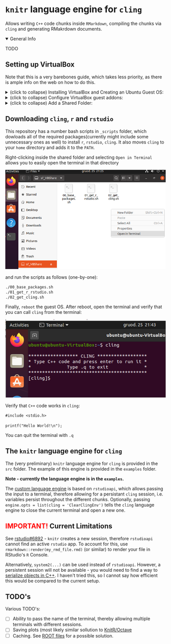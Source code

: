 # `knitr` language engine for `cling`

Allows writing `C++` code chunks inside `RMarkdown`, compiling the chunks via `cling` and generating RMakrdown documents.


<details open>
<summary>General Info</summary>

TODO

</details>

## Setting up VirtualBox

Note that this is a very barebones guide, which takes less priority, as there is ample info on the web on how to do this.

<details>
<summary>(click to collapse) Installing VirtualBox and Creating an Ubuntu Guest OS:</summary>

+ Start by downloading [VirtualBox](https://www.virtualbox.org/wiki/Downloads) as well as the expansion pack:

    ![](./_img/pic_vb_01.PNG)

+ Install VirtualBox and the expansion pack.

+ Then, download [Ubuntu Desktop 20.04.1 LTS](https://ubuntu.com/download/desktop) (haven't tested with other Linux versions/distributions).

+ Open VirtualBox and click 'New'. Then, set a name and version for this VM:

    ![](./_img/pic_01.PNG)

+ Select the amount of RAM that you want to allocate to this machine.
+ Select the type of virtual harddrive (default - VDI). As for the size - I have used 20 GB (might work with 10 GB, unless you want to compile `cling` yourself - then > 50 GB might be needed).
+ When installing Ubuntu, select the minimal installation size and not to download any updates while installing. This will speed up the installation process and we can always update later.

    ![](./_img/pic_vb_04.PNG)

</details>

<details>
<summary>(click to collapse) Configure VirtualBox guest addons:</summary>

This will allow copy-pasting code between your host machine and the ubuntu guest machine.

Open the terminal and input the following commands:

```
sudo apt-get update && sudo apt-get install -y virtualbox-guest-x11
```

Then, in VirtualBox, in the guest os window, click `Machine -> Settings`:

![](./_img/pic_vb_05.PNG)

In `General`, select the `Advanced` tab and change `Shared Clipboard`

![](./_img/pic_vb_06.PNG)

 to be `Bidirectional`:

![](./_img/pic_vb_07.PNG)

Finally, enable the clipboard between the guest and host os by executing the following command:

```
sudo VBoxClient --clipboard
```

To test this, you can try copying some text from you host machine, and verifying that you can paste in in the guest machine. If it does not work, you might need to `reboot` and again try to enable the clipboard function using ```sudo VBoxClient --clipboard``` .


</details>

<details>
<summary>(click to collapse) Add a Shared Folder:</summary>

<b>Power off your Guest Machine</b>, then select it in VirtualBox and click `Settings`:

![](./_img/pic_vb_10.PNG)

Click on `Shared Folders` on the left panel and the `+` button on the right side:

![](./_img/pic_vb_11.PNG)

Select a folder on your Host machine, which you want to share with the guest machine - this will let you directly save and edit files from your own machine, from inside the VM. Make sure that:

![](./_img/pic_vb_12.PNG)

Note that on your guest OS in ubuntu this will be in `/media/sf_<name_of_folder>`, where `<name_of_folder>` is the folder name that you specified in the above picture.

To access shared folders between the VM and host machine, run the following command from the gues os terminal:

```
sudo adduser $USER vboxsf
```

You will need to reboot the guest OS - you can do this by writing ```sudo reboot``` in the terminal.

Once it finishes rebooting, open the file explorer on the guest machine and click `+ Other Locations` then select `Computer`:

![](./_img/pic_vb_13.PNG)

Then, go to the `media` folder, where you will see the `sf_<name_of_folder>`:

![](./_img/pic_vb_14_1.PNG)

Double clicking it should open the folder. 

If you will see the folder with a red `X`:

![](./_img/pic_vb_14_2.PNG)


It will probably ask you for your guest OS user password - input it and you should see the folder contents. <i>
Note that his might mean that something went wrong and the folders aren't correctly shared, since after reboot it should no longer ask for the password
</i>. 

You can try to create an empty folder there - you should see any new files and folders both in the guest os, as well as the host machine. You can also click `F5` on the keyboard to refresh the folder, in case the files do not appear immediately.


<b>You can copy this repository to the shared folder - this will make it much easier to download and setup cling and such via the provided scripts.</b>

</details>

## Downloading `cling`, `r` and `rstudio`

This repository has a number bash scripts in `_scripts` folder, which dowloads all of the required packages(currently might include some unnecessary ones as well) to install `r`, `rstudio`, `cling`. It also moves `cling` to your `home` directory and adds it to the `PATH`. 

Right-clicking inside the shared folder and selecting `Open in Terminal` allows you to easily open the terminal in that directory

![](./_img/pic_vb_15.PNG)

and run the scripts as follows (one-by-one):

```
./00_base_packages.sh
./01_get_r_rstudio.sh
./02_get_cling.sh
```

Finally, `reboot` the guest OS. After reboot, open the terminal and verify that you can call `cling` from the terminal:

![](./_img/pic_vb_16.PNG)

Verify that `C++` code works in `cling`:

```
#include <stdio.h>

printf("Hello World!\n");
```

You can quit the terminal with ```.q```

## The `knitr` language engine for `cling`

The (very preliminary) `knitr` language engine for `cling` is provided in the `src` folder. The example of this engine is provided in the `examples` folder.

<b> Note - currently the language engine is in the `examples`.</b>

 The [custom language engine](https://bookdown.org/yihui/rmarkdown-cookbook/custom-engine.html) is based on `rstudioapi`, which allows passing the input to a terminal, therefore allowing for a persistant `cling` session, i.e. variables persist throughout the different chunks. Optionally, passing `engine.opts = list(cling = 'ClearClingEnv')` tells the `cling` language engine to close the current terminal and open a new one.

 ## <span style="color:red">IMPORTANT!</span> Current Limitations

 See [rstudio#6892](https://github.com/rstudio/rstudio/issues/6892#issuecomment-630267412) - `knitr` creates a new session, therefore `rstudioapi` cannot find an active `rstudio` app. To account for this, use `rmarkdown::render(my_rmd_file.rmd)` (or similar) to render your file in RStudio's `R` Console.

 Alternatively, `system2(...)` can be used instead of `rstudioapi`. However, a persistent session will not be available - you would need to find a way to [serialize objects in C++](https://isocpp.org/wiki/faq/serialization). I haven't tried this, so I cannot say how efficient this would be compared to the current setup.

 ## TODO's

 Various TODO's:

 * [ ] Ability to pass the name of the terminal, thereby allowing multiple terminals with different sessions.
 * [ ] Saving plots (most likely similar sollution to [KnitR/Octave](https://en.wikiversity.org/wiki/KnitR/Octave)
 * [ ] Caching. See [ROOT files](https://root.cern.ch/root/html534/guides/users-guide/InputOutput.html) for a possible solution.
